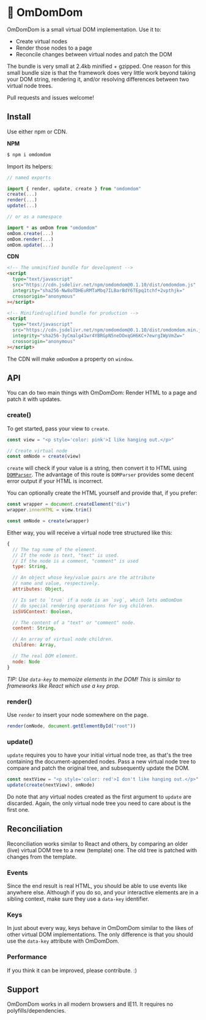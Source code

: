 # 👾 OmDomDom

OmDomDom is a small virtual DOM implementation. Use it to:

- Create virtual nodes
- Render those nodes to a page
- Reconcile changes between virtual nodes and patch the DOM

The bundle is very small at 2.4kb minified + gzipped. One reason for this small bundle size is that the framework does very little work beyond taking your DOM string, rendering it, and/or resolving differences between two virtual node trees.

Pull requests and issues welcome!

## Install

Use either npm or CDN.

**NPM**

```sh
$ npm i omdomdom
```

Import its helpers:

```js
// named exports

import { render, update, create } from "omdomdom"
create(...)
render(...)
update(...)

// or as a namespace

import * as omDom from "omdomdom"
omDom.create(...)
omDom.render(...)
omDom.update(...)
```

**CDN**

```html
<!-- The unminified bundle for development -->
<script
  type="text/javascript"
  src="https://cdn.jsdelivr.net/npm/omdomdom@0.1.10/dist/omdomdom.js"
  integrity="sha256-Nw8oTDHEuRMTaMbq7ILBarBdY6TEpq1tchf+2vpthjk="
  crossorigin="anonymous"
></script>

<!-- Minified/uglified bundle for production -->
<script
  type="text/javascript"
  src="https://cdn.jsdelivr.net/npm/omdomdom@0.1.10/dist/omdomdom.min.js"
  integrity="sha256-3yCmalg41wr4YBRGpN5neDOxqGH6KC+7ewrgIWpVmZw="
  crossorigin="anonymous"
></script>
```

The CDN will make `omDomDom` a property on `window`.

## API

You can do two main things with OmDomDom: Render HTML to a page and patch it with updates.

### create()

To get started, pass your view to `create`.

```js
const view = "<p style='color: pink'>I like hanging out.</p>"

// Create virtual node
const omNode = create(view)
```

`create` will check if your value is a string, then convert it to HTML using [`DOMParser`](https://developer.mozilla.org/en-US/docs/Web/API/DOMParser). The advantage of this route is `DOMParser` provides some decent error output if your HTML is incorrect.

You can optionally create the HTML yourself and provide that, if you prefer:

```js
const wrapper = document.createElement("div")
wrapper.innerHTML = view.trim()

const omNode = create(wrapper)
```

Either way, you will receive a virtual node tree structured like this:

```js
{
  // The tag name of the element.
  // If the node is text, "text" is used.
  // If the node is a comment, "comment" is used
  type: String,

  // An object whose key/value pairs are the attribute
  // name and value, respectively.
  attributes: Object,

  // Is set to `true` if a node is an `svg`, which lets omDomDom
  // do special rendering operations for svg children.
  isSVGContext: Boolean,

  // The content of a "text" or "comment" node.
  content: String,

  // An array of virtual node children.
  children: Array,

  // The real DOM element.
  node: Node
}
```

_TIP: Use `data-key` to memoize elements in the DOM! This is similar to frameworks like React which use a `key` prop._

### render()

Use `render` to insert your node somewhere on the page.

```js
render(omNode, document.getElementById("root"))
```

### update()

`update` requires you to have your initial virtual node tree, as that's the tree containing the document-appended nodes. Pass a new virtual node tree to compare and patch the original tree, and subsequently update the DOM.

```js
const nextView = "<p style='color: red'>I don't like hanging out.</p>"
update(create(nextView), omNode)
```

Do note that any virtual nodes created as the first argument to `update` are discarded. Again, the only virtual node tree you need to care about is the first one.

## Reconciliation

Reconciliation works similar to React and others, by comparing an older (live) virtual DOM tree to a new (template) one. The old tree is patched with changes from the template.

### Events

Since the end result is real HTML, you should be able to use events like anywhere else. Although if you do so, and your interactive elements are in a sibling context, make sure they use a `data-key` identifier.

### Keys

In just about every way, keys behave in OmDomDom similar to the likes of other virtual DOM implementations. The only difference is that you should use the `data-key` attribute with OmDomDom.

### Performance

If you think it can be improved, please contribute. :)

## Support

OmDomDom works in all modern browsers and IE11. It requires no polyfills/dependencies.
